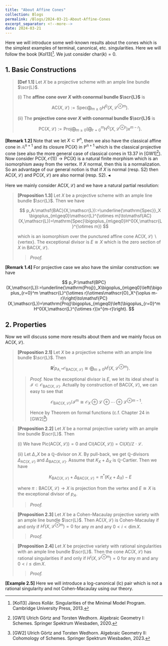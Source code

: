 ```yaml
---
title: "About Affine Cones"
collection: Blogs
permalink: /Blogs/2024-03-21-About-Affine-Cones
excerpt_separator: <!--more-->
date: 2024-03-21
---
```

Here we will introduce some well-known results about the cones which is the simplest examples of terminal, canonical, etc. singularities.
Here we will follow the book [Kol13][^1]. We just consider $\mathrm{char}(k)=0$.
<!--more-->

## 1. Basic Constructions

> **[Def 1.1]** Let $X$ be a projective scheme with an ample line bundle $\scr{L}$.
>
> (i) The **affine cone over $X$ with conormal bundle $\scr{L}$** is
> 
> $$
> \mathsf{AC}(X,\mathscr{L}):=\mathrm{Spec}\bigoplus_{m\geq0}H^0(X,\mathscr{L}^{\otimes m}).
> $$
>
> (ii) The **projective cone over $X$ with conormal bundle $\scr{L}$** is
> 
> $$
> \mathsf{PC}(X,\mathscr{L}):=\mathrm{Proj}\bigoplus_{m\geq0}\left(\bigoplus_{r=0}^m H^0(X,\mathscr{L}^{\otimes r})x^{m-r}\right).
> $$

**[Remark 1.2]** Note that we let $X\subset\mathbb{P}^n$, then we also have the classical affine cone in $\mathbb{A}^{n+1}$ and its closure $\mathsf{PC}(X)$ in $\mathbb{P}^{n+1}$ which is the classical projective cone (see also the more general case of classical cones in 13.37 in [GW1][^2]). Now consider $\mathsf{PC}(X,\mathscr{O}(1))\to\mathsf{PC}(X)$ is a natural finite morphism which is an isomorphism away from the vertex. If $X$ normal, then this is a normalization. So an advantage of our general notion is that if $X$ is normal (resp. S2) then
$\mathsf{AC}(X,\mathscr{L})$ and $\mathsf{PC}(X,\mathscr{L})$ are also normal (resp. S2). $\blacktriangleleft$

Here we mainly consider $\mathsf{AC}(X,\mathscr{L})$ and we have a natural partial resolution:

> **[Proposition 1.3]** Let $X$ be a projective scheme with an ample line bundle $\scr{L}$. Then we have
>
> $$
> p_A:\mathsf{BAC}(X,\mathscr{L}):=\underline{\mathrm{Spec}}_X \bigoplus_{m\geq0}\mathscr{L}^{\otimes m}\to\mathsf{AC}(X,\mathscr{L})=\mathrm{Spec}\bigoplus_{m\geq0}H^0(X,\mathscr{L}^{\otimes m})
> $$
>
> which is an isomorphism over the punctured affine cone $\mathsf{AC}(X,\mathscr{L})\backslash\{\text{vertex}\}$. The exceptional divisor is $E\cong X$ which is the zero section of $X$ in $\mathsf{BAC}(X,\mathscr{L})$.
>
>> *Proof.*

**[Remark 1.4]** For projective case we also have the similar construction: we have 

$$
p_P:\mathsf{BPC}(X,\mathscr{L}):=\underline{\mathrm{Proj}}_X\bigoplus_{m\geq0}\left(\bigoplus_{r=0}^m \mathscr{L}^{\otimes r}\otimes\mathscr{O}_X^{\oplus m-r}\right)\to\mathsf{PC}(X,\mathscr{L})=\mathrm{Proj}\bigoplus_{m\geq0}\left(\bigoplus_{r=0}^m H^0(X,\mathscr{L}^{\otimes r})x^{m-r}\right).
$$

## 2. Properties

Now we will discuss some more results about them and we mainly focus on $\mathsf{AC}(X,\mathscr{L})$.

> **[Proposition 2.1]** Let $X$ be a projective scheme with an ample line bundle $\scr{L}$. Then 
> 
> $$
> \mathbf{R}^ip_{A,*}\mathscr{O}_{\mathsf{BAC}(X,\mathscr{L})}\cong\bigoplus_{m\geq0}H^i(X,\mathscr{L}^{\otimes m}).
> $$
>
>> *Proof.* Now the exceptional divisor is $E$, we let its ideal sheaf is $\mathscr{I}\subset\mathscr{O}_{\mathsf{BAC}(X,\mathscr{L})}$. Actually by construction of $\mathsf{BAC}(X,\mathscr{L})$, we can easy to see that
>>
>> $$
>> \mathscr{O}_{\mathsf{BAC}(X,\mathscr{L})}/\mathscr{I}^m\cong\mathscr{O}_X\oplus\mathscr{L}\oplus\cdots\oplus\mathscr{L}^{\otimes m-1}.
>> $$
>>
>> Hence by Theorem on formal functions (c.f. Chapter 24 in [GW2][^3])

> **[Proposition 2.2]** Let $X$ be a normal projective variety with an ample line bundle $\scr{L}$. Then
>
> (i) We have $\mathrm{Pic}(\mathsf{AC}(X,\mathscr{L}))=0$ and $\mathrm{Cl}(\mathsf{AC}(X,\mathscr{L}))=\mathrm{Cl}(X)/\mathbb{Z}\cdot\mathscr{L}$.
>
> (ii) Let $\Delta\_X$ be a $\mathbb{Q}$-divisor on $X$. By pull-back, we get $\mathbb{Q}$-divisors $\Delta_{\mathsf{AC}(X,\mathscr{L})}$ and $\Delta_{\mathsf{BAC}(X,\mathscr{L})}$. Assume that $K_X + \Delta_X$ is $\mathbb{Q}$-Cartier. Then we have
> 
> $$
> K_{\mathsf{BAC}(X,\mathscr{L})}+\Delta_{\mathsf{BAC}(X,\mathscr{L})}=\pi^*(K_X+\Delta_X)-E
> $$
>
> where $\pi:\mathsf{BAC}(X,\mathscr{L})\to X$ is projection from the vertex and $E\cong X$ is the exceptional divisor of $p_A$.
>
>> *Proof.*
>>
>>

> **[Proposition 2.3]** Let $X$ be a Cohen-Macaulay projective variety with an ample line bundle $\scr{L}$. Then $\mathsf{AC}(X,\mathscr{L})$ is Cohen-Macaulay if and only if $H^i(X,\mathscr{L}^{\otimes m})=0$ for any $m$ and any $0<i<\dim X$.
>
>> *Proof.*
>>

> **[Proposition 2.4]** Let $X$ be projective variety with rational singularities with an ample line bundle $\scr{L}$. Then the cone $\mathsf{AC}(X,\mathscr{L})$ has rational singularities if and only if $H^i(X,\mathscr{L}^{\otimes m})=0$ for any $m$ and any $0<i\leq\dim X$.
>
>> *Proof.*
>>

**[Example 2.5]** Here we will introduce a log-canonical (lc) pair which is not a rational singularity and not Cohen-Macaulay using our theory.


[^1]: [Kol13] János Kollár. Singularities of the Minimal Model Program. Cambridge University Press, 2013.

[^2]: [GW1] Ulrich Görtz and Torsten Wedhorn. Algebraic Geometry I: Schemes. Springer Spektrum Wiesbaden, 2020.

[^3]: [GW2] Ulrich Görtz and Torsten Wedhorn. Algebraic Geometry II: Cohomology of Schemes. Springer Spektrum Wiesbaden, 2023.
